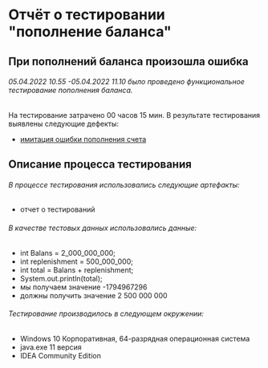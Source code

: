 # **Отчёт о тестировании "пополнение баланса"** 
## При пополнений баланса произошла ошибка 
###### 05.04.2022 10.55 -05.04.2022 11.10 было проведено функциональное тестирование пополнения баланса.
На тестирование затрачено 00 часов 15 мин.
В результате тестирования выявлены следующие дефекты:
- [имитация ошибки пополнения счета](https://github.com/zagidullinii/Java-project-1.1/issues/1#issue-1112647542)
## Описание процесса тестирования
###### В процессе тестирования использовались следующие артефакты:
- отчет о тестирований
###### В качестве тестовых данных использовались данные:
- int Balans = 2_000_000_000;
- int replenishment = 500_000_000;
- int total = Balans + replenishment;
- System.out.println(total);
- мы получаем значение -1794967296
- должны получить значение 2 500 000 000
###### Тестирование производилось в следующем окружении:
- Windows 10 Корпоративная, 64-разрядная операционная система
- java.exe 11 версия
- IDEA Community Edition
